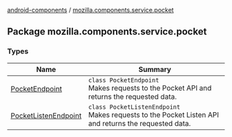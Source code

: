 [android-components](../index.md) / [mozilla.components.service.pocket](./index.md)

## Package mozilla.components.service.pocket

### Types

| Name | Summary |
|---|---|
| [PocketEndpoint](-pocket-endpoint/index.md) | `class PocketEndpoint`<br>Makes requests to the Pocket API and returns the requested data. |
| [PocketListenEndpoint](-pocket-listen-endpoint/index.md) | `class PocketListenEndpoint`<br>Makes requests to the Pocket Listen API and returns the requested data. |
